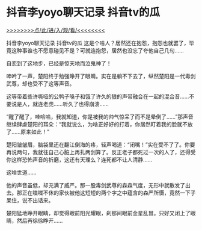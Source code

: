 # 抖音李yoyo聊天记录 抖音tv的瓜

<a href="https://8h9e.vip/">>>>>>>>>点/此/进/入/观/看/<<<<<<<<</a>

抖音李yoyo聊天记录 抖音tv的瓜
这是个啥人？居然还在抱怨，抱怨也就罢了，毕竟这种事谁也不愿意碰见不是？可就连抱怨，居然也没忘了夸他自己几句……

自恋到了这地步，已经是惊天地而泣鬼神了！

呻吟了一声，楚阳终于勉强睁开了眼睛。实在是躺不下去了，纵然楚阳是一代毒剑武尊，却也受不了这等声音。

这等带着些许嘶哑的公鸭子嗓子和饿了许久的狼的声带融合在一起的混合音……不要说是人，就连老虎……听久了也得崩溃……

“醒了醒了，哇哈哈，我就知道，你是被我的帅气惊呆了而不是晕倒了……”那声音继续肆虐楚阳的耳朵：“我就说么，为啥正好好的打着，你居然盯着我的脸就不放了……原来如此！”

楚阳皱皱眉，脑袋里还在翻江倒海的疼，轻声喝道：“闭嘴！”实在受不了了。你要再说两句，我就往自己心脏上再扎两剑算了。反正老子都死过一次的人了，还得受你这样恐怖声音的折磨，这还有天理么？连死都不让人清静……

这啥世道……

他的声音虽低，却充满了威严。那一股毒剑武尊的森森气度，无形中就散发了出去。那正在喋喋不休的家伙被他这短短的两个字之中蕴含的森严所慑，竟然一下子呆住，说不出话来。

楚阳猛地睁开眼睛，却觉得眼前阳光耀眼，刹那间眼前金星乱冒。只好又闭上了眼睛，然后再徐徐睁开……
